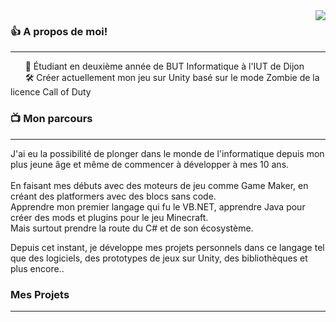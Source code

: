 <!-- Stats -->
<img align="right" src="https://github-readme-stats.vercel.app/api?username=NaolShow&count_private=true&show_icons=true&hide_title=true&disable_animations=true&hide_rank=true"/>

### 👍 A propos de moi!
---

&nbsp;&nbsp;&nbsp;&nbsp;&nbsp; 📖 Étudiant en deuxième année de BUT Informatique à l'IUT de Dijon<br>
&nbsp;&nbsp;&nbsp;&nbsp;&nbsp; 🛠️ Créer actuellement mon jeu sur Unity basé sur le mode Zombie de la licence Call of Duty

### 📺 Mon parcours
---

J'ai eu la possibilité de plonger dans le monde de l'informatique depuis mon plus jeune âge et même de commencer à développer à mes 10 ans.
<br><br>
En faisant mes débuts avec des moteurs de jeu comme Game Maker, en créant des platformers avec des blocs sans code.<br>
Apprendre mon premier langage qui fu le VB.NET, apprendre Java pour créer des mods et plugins pour le jeu Minecraft.<br>
Mais surtout prendre la route du C# et de son écosystème.

Depuis cet instant, je développe mes projets personnels dans ce langage tel que des logiciels, des prototypes de jeux sur Unity, des bibliothèques et plus encore..

### Mes Projets
---
